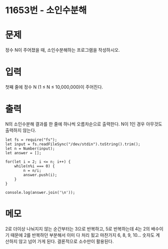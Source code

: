 # 11653번 - 소인수분해

# 문제
정수 N이 주어졌을 때, 소인수분해하는 프로그램을 작성하시오.

# 입력
첫째 줄에 정수 N (1 ≤ N ≤ 10,000,000)이 주어진다.

# 출력
N의 소인수분해 결과를 한 줄에 하나씩 오름차순으로 출력한다. N이 1인 경우 아무것도 출력하지 않는다.

```
let fs = require("fs");
let input = fs.readFileSync("/dev/stdin").toString().trim();
let n = Number(input);
let answer = [];

for(let i = 2; i <= n; i++) {
    while(n%i === 0) {
        n = n/i;
        answer.push(i);
    }
}

console.log(answer.join('\n'));
```

# 메모
2로 더이상 나눠지지 않는 순간부터는 3으로 반복하고, 5로 반복하는데 4는 2의 배수이기 때문에 2를 반복하던 부분해서 이미 다 처리 됬고
마찬가지 6, 8, 9, 10... 숫자도 계산하지 않고 넘어 가게 된다. 결론적으로 소수만이 활용된다.
